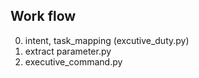## Work flow

0. intent, task_mapping (excutive_duty.py)
1. extract parameter.py
2. executive_command.py